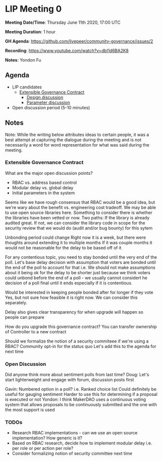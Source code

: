 # LIP Meeting 0

**Meeting Date/Time**: Thursday June 11th 2020, 17:00 UTC

**Meeting Duration**: 1 hour

**GH Agenda**: https://github.com/livepeer/community-governance/issues/2

**Recording**: https://www.youtube.com/watch?v=dbI1d6BA2K8

**Notes**: Yondon Fu

## Agenda
<!-- Meeting agenda -->

- LIP candidates
  - [Extensible Governance Contract](https://github.com/livepeer/LIPs/blob/master/LIPs/LIP-25.md)
    - [Design discussion](https://github.com/livepeer/LIPs/issues/25)
    - [Parameter discussion](https://github.com/livepeer/LIPs/issues/30)
- Open discussion period (5-10 minutes)

## Notes

Note: While the writing below attributes ideas to certain people, it was a best attempt at capturing the dialogue during the meeting and is not necessarily a word for word representation for what was said during the meeting.

### Extensible Governance Contract

What are the major open discussion points?
- RBAC vs. address based control
- Modular delay vs. global delay
- Initial parameters in the system

Seems like we have rough consensus that RBAC would be a good idea, but we're wary about the benefit vs. engineering cost tradeoff. We may be able to use open source libraries here. Something to consider there is whether the libraries have been vetted or now. Two paths: If the library is already audited great. If not, we can consider the library code in scope for the security review that we would do (audit and/or bug bounty) for this sytem

Unbonding period could change
Right now it is a week, but there were thoughts around extending it to multiple months
If it was couple months it would not be reasonable for the delay to be based off of it

For any contentious topic, you need to stay bonded until the very end of the poll.
Let's base delay decision with assumption that voters are bonded until the end of the poll to account for that
i.e. We should not make assumptions about it being ok for the delay to be shorter just because we think voters could unbond before the end of a poll - we usually cannot considert he decision of a poll final until it ends especially if it is contentious.

Would be interested in keeping people bonded after for longer if they vote Yes, but not sure how feasible it is right now. We can consider this separately.

Delay also gives clear transparency for when upgrade will happen so people can prepare

How do you upgrade this governance contract?
You can transfer ownership of Controller to a new contract

Should we formalize the notion of a security commiteee if we're using a RBAC?
Community opt-in for the status quo
Let's add this to the agenda for next time

### Open Discussion

Did anyone think more about sentiment polls from last time?
Doug: Let's start lighterweight and engage with forum, discussion posts first

Gavin: Numbered option in a poll? i.e. Ranked choice list
Could definitely be useful for gauging sentiment
Harder to use this for determining if a proposal is executed or not
Yondon: I think MakerDAO uses a continuous voting system that allows proposals to be continuously submitted and the one with the most support is used

### TODOs

- Research RBAC implementations - can we use an open source implementation? How generic is it?
- Based on RBAC research, decide how to implement modular delay i.e. per role or per action per role?
- Consider formalizing notion of security committee next time
